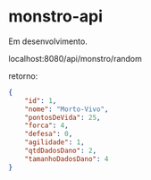 # monstro-api
Em desenvolvimento.

localhost:8080/api/monstro/random

retorno:

```json
{
	"id": 1,
	"nome": "Morto-Vivo",
	"pontosDeVida": 25,
	"forca": 4,
	"defesa": 0,
	"agilidade": 1,
	"qtdDadosDano": 2,
  	"tamanhoDadosDano": 4
}
```

